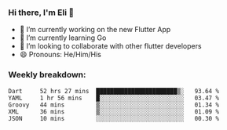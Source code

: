 ### Hi there, I'm Eli 👋
- 🔭 I’m currently working on the new Flutter App
- 🌱 I’m currently learning Go
- 🦄 I’m looking to collaborate with other flutter developers
- 😄 Pronouns: He/Him/His

### Weekly breakdown:
<!--START_SECTION:waka-->
```text
Dart     52 hrs 27 mins  ███████████████████████▒░   93.64 % 
YAML     1 hr 56 mins    █░░░░░░░░░░░░░░░░░░░░░░░░   03.47 % 
Groovy   44 mins         ▒░░░░░░░░░░░░░░░░░░░░░░░░   01.34 % 
XML      36 mins         ▒░░░░░░░░░░░░░░░░░░░░░░░░   01.09 % 
JSON     10 mins         ░░░░░░░░░░░░░░░░░░░░░░░░░   00.30 % 
```
<!--END_SECTION:waka-->
